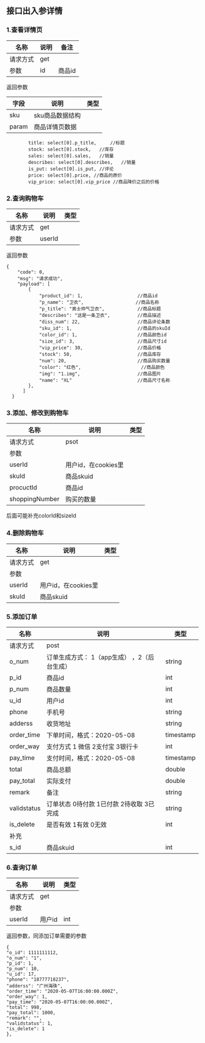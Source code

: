 ## 接口出入参详情
### 1.查看详情页

[请求地址]: http://localhost:3000/appDatails?id=1

| 名称     | 说明 | 备注   |
| -------- | ---- | ------ |
| 请求方式 | get  |        |
| 参数     | id   | 商品id |

返回参数

| 字段  | 说明            | 类型 |
| ----- | --------------- | ---- |
| sku   | sku商品数据结构 |      |
| param | 商品详情页数据  |      |

```
        title: select[0].p_title,     //标题
        stock: select[0].stock,   //库存
        sales: select[0].sales,   //销量
        describes: select[0].describes,   //销量
        is_put: select[0].is_put, //评论
        price: select[0].price, //商品的原价
        vip_price: select[0].vip_price //商品降价之后的价格
```

### 2.查询购物车

[请求地址]: http://localhost:3000/getShopping?userId=123456789

| 名称     | 说明   | 类型 |
| -------- | ------ | ---- |
| 请求方式 | get    |      |
| 参数     | userId |      |

返回参数

```
{
    "code": 0,
    "msg": "请求成功",
    "payload": [
        {
            "product_id": 1,					//商品id
            "p_name": "卫衣",					  //商品名称
            "p_title": "男士帅气卫衣",			//商品标题
            "describes": "这是一条卫衣",			//商品描述
            "diss_num": 22,						//商品评论条数
            "sku_id": 1,						//商品的skuId
            "color_id": 1,						//商品颜色id
            "size_id": 3,						//商品尺寸id
            "vip_price": 30,					//商品价格
            "stock": 50,						//商品库存
            "num": 20,							//商品购买数量
            "color": "红色",						//商品颜色
            "img": "1.img",						//商品图片
            "name": "XL"						//商品尺寸名称
        },
      ]
  }
```

### 3.添加、修改到购物车

[请求地址]: http://localhost:3000/setShopping

| 名称           | 说明                | 类型 |
| -------------- | ------------------- | ---- |
| 请求方式       | psot                |      |
| 参数           |                     |      |
| userId         | 用户id，在cookies里 |      |
| skuId          | 商品skuid           |      |
| procuctId      | 商品id              |      |
| shoppingNumber | 购买的数量          |      |

后面可能补充colorId和sizeId

### 4.删除购物车

[请求地址]: http://localhost:3000/deleteShopping?userId=123&amp;amp;amp;amp;amp;amp;amp;amp;skuId=1

| 名称     | 说明                | 类型 |
| -------- | ------------------- | ---- |
| 请求方式 | get                 |      |
| 参数     |                     |      |
| userId   | 用户id，在cookies里 |      |
| skuId    | 商品skuid           |      |

### 5.添加订单

[请求地址]: http://localhost:3000/setOrder

| 名称        | 说明                                        | 类型      |
| ----------- | ------------------------------------------- | --------- |
| 请求方式    | post                                        |           |
| o_num       | 订单生成方式： 1（app生成） ，2（后台生成） | string    |
| p_id        | 商品id                                      | int       |
| p_num       | 商品数量                                    | int       |
| u_id        | 用户id                                      | int       |
| phone       | 手机号                                      | string    |
| adderss     | 收货地址                                    | string    |
| order_time  | 下单时间，格式：2020-05-08                  | timestamp |
| order_way   | 支付方式 1 微信 2支付宝 3银行卡             | int       |
| pay_time    | 支付时间，格式：2020-05-08                  | timestamp |
| total       | 商品总额                                    | double    |
| pay_total   | 实际支付                                    | double    |
| remark      | 备注                                        | string    |
| validstatus | 订单状态 0待付款 1已付款 2待收取 3已完成    | string    |
| is_delete   | 是否有效 1有效 0无效                        | int       |
| 补充        |                                             |           |
| s_id        | 商品skuid                                   | int       |

### 6.查询订单

[请求地址]: http://localhost:3000/getOrder?userId=17

| 名称     | 说明   | 类型 |
| -------- | ------ | ---- |
| 请求方式 | get    |      |
| 参数     |        |      |
| userId   | 用户id | int  |

返回参数，同添加订单需要的参数

```
{
"o_id": 1111111112,				
"o_num": "1",					
"p_id": 1,
"p_num": 10,
"u_id": 17,
"phone": "18777718237",
"adderss": "广州海珠",
"order_time": "2020-05-07T16:00:00.000Z",
"order_way": 1,
"pay_time": "2020-05-07T16:00:00.000Z",
"total": 998,
"pay_total": 1000,
"remark": "",
"validstatus": 1,
"is_delete": 1
},
```
